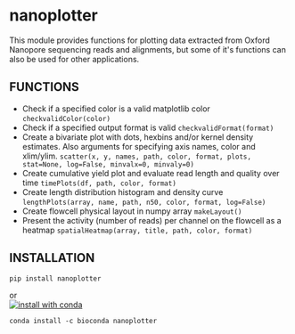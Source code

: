 # nanoplotter
This module provides functions for plotting data extracted from Oxford Nanopore sequencing reads and alignments, but some of it's functions can also be used for other applications.


## FUNCTIONS
* Check if a specified color is a valid matplotlib color `checkvalidColor(color)`  
* Check if a specified output format is valid `checkvalidFormat(format)`  
* Create a bivariate plot with dots, hexbins and/or kernel density estimates. Also arguments for specifying axis names, color and xlim/ylim. `scatter(x, y, names, path, color, format, plots, stat=None, log=False, minvalx=0, minvaly=0)`  
* Create cumulative yield plot and evaluate read length and quality over time `timePlots(df, path, color, format)`  
* Create length distribution histogram and density curve `lengthPlots(array, name, path, n50, color, format, log=False)`  
* Create flowcell physical layout in numpy array `makeLayout()`  
* Present the activity (number of reads) per channel on the flowcell as a heatmap `spatialHeatmap(array, title, path, color, format)`  


## INSTALLATION
```bash
pip install nanoplotter
```
or  
[![install with conda](https://anaconda.org/bioconda/nanoplotter/badges/installer/conda.svg)](https://anaconda.org/bioconda/nanoplotter)
```
conda install -c bioconda nanoplotter
```
